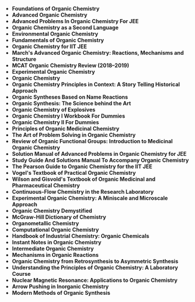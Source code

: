 <ul>
                                <li><b><a target="_blank" href="https://github.com/manjunath5496/Organic-Chemistry-Books/blob/master/org(1).pdf" style="text-decoration:none;">Foundations of Organic Chemistry </a></b></li>
                                <li><b><a target="_blank" href="https://github.com/manjunath5496/Organic-Chemistry-Books/blob/master/org(2).pdf" style="text-decoration:none;">Advanced Organic Chemistry</a></b></li>
                                <li><b><a target="_blank" href="https://github.com/manjunath5496/Organic-Chemistry-Books/blob/master/org(3).pdf" style="text-decoration:none;">Advanced Problems In Organic Chemistry For JEE</a></b></li>
                               
<li><b><a target="_blank" href="https://github.com/manjunath5496/Organic-Chemistry-Books/blob/master/org(5).pdf" style="text-decoration:none;">Organic Chemistry as a Second Language</a></b></li>
                                
 <li><b><a target="_blank" href="https://github.com/manjunath5496/Organic-Chemistry-Books/blob/master/org(6).pdf" style="text-decoration:none;">Environmental Organic Chemistry</a></b></li>
                          
<li><b><a target="_blank" href="https://github.com/manjunath5496/Organic-Chemistry-Books/blob/master/org(7).pdf" style="text-decoration:none;">Fundamentals of Organic Chemistry</a></b></li>
                                <li><b><a target="_blank" href="https://github.com/manjunath5496/Organic-Chemistry-Books/blob/master/org(8).pdf" style="text-decoration:none;">Organic Chemistry for IIT JEE </a></b></li>
                                <li><b><a target="_blank" href="https://github.com/manjunath5496/Organic-Chemistry-Books/blob/master/org(9).rar" style="text-decoration:none;">March's Advanced Organic Chemistry: Reactions, Mechanisms and Structure </a></b></li>
                                
<li><b><a target="_blank" href="https://github.com/manjunath5496/Organic-Chemistry-Books/blob/master/org(10).pdf" style="text-decoration:none;">MCAT Organic Chemistry Review (2018–2019)</a></b></li>  
        
<li><b><a target="_blank" href="https://github.com/manjunath5496/Organic-Chemistry-Books/blob/master/org(11).pdf" style="text-decoration:none;">Experimental Organic Chemistry</a></b></li>
                                <li><b><a target="_blank" href="https://github.com/manjunath5496/Organic-Chemistry-Books/blob/master/org(12).rar" style="text-decoration:none;">Organic Chemistry</a></b></li>
 <li><b><a target="_blank" href="https://github.com/manjunath5496/Organic-Chemistry-Books/blob/master/org(13).pdf" style="text-decoration:none;">Organic Chemistry Principles in Context: A Story Telling Historical Approach</a></b></li> 
 
 <li><b><a target="_blank" href="https://github.com/manjunath5496/Organic-Chemistry-Books/blob/master/org(14).pdf" style="text-decoration:none;">Organic Syntheses Based on Name Reactions</a></b></li>
                                <li><b><a target="_blank" href="https://github.com/manjunath5496/Organic-Chemistry-Books/blob/master/org(15).pdf" style="text-decoration:none;">Organic Synthesis: The Science behind the Art</a></b></li>
 <li><b><a target="_blank" href="https://github.com/manjunath5496/Organic-Chemistry-Books/blob/master/org(16).pdf" style="text-decoration:none;">Organic Chemistry of Explosives</a></b></li> 
 
 <li><b><a target="_blank" href="https://github.com/manjunath5496/Organic-Chemistry-Books/blob/master/org(17).pdf" style="text-decoration:none;">Organic Chemistry I Workbook For Dummies</a></b></li>
                                <li><b><a target="_blank" href="https://github.com/manjunath5496/Organic-Chemistry-Books/blob/master/org(18).pdf" style="text-decoration:none;">Organic Chemistry II For Dummies</a></b></li>
 <li><b><a target="_blank" href="https://github.com/manjunath5496/Organic-Chemistry-Books/blob/master/org(19).pdf" style="text-decoration:none;">Principles of Organic Medicinal Chemistry</a></b></li> 
 
 <li><b><a target="_blank" href="https://github.com/manjunath5496/Organic-Chemistry-Books/blob/master/org(20).pdf" style="text-decoration:none;">The Art of Problem Solving in Organic Chemistry</a></b></li>
                   
<li><b><a target="_blank" href="https://github.com/manjunath5496/Organic-Chemistry-Books/blob/master/org(21).pdf" style="text-decoration:none;">Review of Organic Functional Groups: Introduction to Medicinal Organic Chemistry </a></b></li>
                                <li><b><a target="_blank" href="https://github.com/manjunath5496/Organic-Chemistry-Books/blob/master/org(22).pdf" style="text-decoration:none;">Solution Manual of Advanced Problems in Organic Chemistry for JEE</a></b></li>
                                <li><b><a target="_blank" href="https://github.com/manjunath5496/Organic-Chemistry-Books/blob/master/org(24).pdf" style="text-decoration:none;">Study Guide And Solutions Manual To Accompany Organic Chemistry</a></b></li>
                               
<li><b><a target="_blank" href="https://github.com/manjunath5496/Organic-Chemistry-Books/blob/master/org(25).pdf" style="text-decoration:none;">The Pearson Guide to Organic Chemistry for the IIT JEE </a></b></li>
                                
 <li><b><a target="_blank" href="https://github.com/manjunath5496/Organic-Chemistry-Books/blob/master/org(26).pdf" style="text-decoration:none;">Vogel's Textbook of Practical Organic Chemistry</a></b></li>
                          
<li><b><a target="_blank" href="https://github.com/manjunath5496/Organic-Chemistry-Books/blob/master/org(27).rar" style="text-decoration:none;">Wilson and Gisvold's Textbook of Organic Medicinal and Pharmaceutical Chemistry</a></b></li>
                                <li><b><a target="_blank" href="https://github.com/manjunath5496/Organic-Chemistry-Books/blob/master/org(28).pdf" style="text-decoration:none;">Continuous-Flow Chemistry in the Research
Laboratory </a></b></li>
                                <li><b><a target="_blank" href="https://github.com/manjunath5496/Organic-Chemistry-Books/blob/master/org(29).pdf" style="text-decoration:none;">Experimental Organic Chemistry: A Miniscale and Microscale Approach </a></b></li>
                                
<li><b><a target="_blank" href="https://github.com/manjunath5496/Organic-Chemistry-Books/blob/master/org(30).pdf" style="text-decoration:none;">Organic Chemistry Demystified</a></b></li>  
        
<li><b><a target="_blank" href="https://github.com/manjunath5496/Organic-Chemistry-Books/blob/master/org(31).pdf" style="text-decoration:none;">McGraw-Hill Dictionary of Chemistry</a></b></li>
                                <li><b><a target="_blank" href="https://github.com/manjunath5496/Organic-Chemistry-Books/blob/master/org(32).pdf" style="text-decoration:none;">Organometallic Chemistry</a></b></li>
 <li><b><a target="_blank" href="https://github.com/manjunath5496/Organic-Chemistry-Books/blob/master/org(33).pdf" style="text-decoration:none;">Computational Organic Chemistry</a></b></li> 
 
 <li><b><a target="_blank" href="https://github.com/manjunath5496/Organic-Chemistry-Books/blob/master/org(34).pdf" style="text-decoration:none;">Handbook of Industrial Chemistry: Organic Chemicals</a></b></li>
                                <li><b><a target="_blank" href="https://github.com/manjunath5496/Organic-Chemistry-Books/blob/master/org(35).pdf" style="text-decoration:none;">Instant Notes in Organic Chemistry</a></b></li>
 <li><b><a target="_blank" href="https://github.com/manjunath5496/Organic-Chemistry-Books/blob/master/org(36).rar" style="text-decoration:none;">Intermediate Organic Chemistry</a></b></li> 
 
 <li><b><a target="_blank" href="https://github.com/manjunath5496/Organic-Chemistry-Books/blob/master/org(37).pdf" style="text-decoration:none;">Mechanisms in Organic Reactions</a></b></li>
                                <li><b><a target="_blank" href="https://github.com/manjunath5496/Organic-Chemistry-Books/blob/master/org(38).pdf" style="text-decoration:none;">Organic Chemistry from Retrosynthesis to Asymmetric Synthesis</a></b></li>
 <li><b><a target="_blank" href="https://github.com/manjunath5496/Organic-Chemistry-Books/blob/master/org(39).pdf" style="text-decoration:none;">Understanding the Principles of Organic Chemistry: A Laboratory Course</a></b></li> 
 
 <li><b><a target="_blank" href="https://github.com/manjunath5496/Organic-Chemistry-Books/blob/master/org(40).pdf" style="text-decoration:none;">Nuclear Magnetic Resonance: Applications to Organic Chemistry</a></b></li>
 
  <li><b><a target="_blank" href="https://github.com/manjunath5496/Organic-Chemistry-Books/blob/master/org(41).pdf" style="text-decoration:none;">Arrow Pushing in Inorganic Chemistry</a></b></li> 
 
 <li><b><a target="_blank" href="https://github.com/manjunath5496/Organic-Chemistry-Books/blob/master/org(42).pdf" style="text-decoration:none;">Modern Methods of Organic Synthesis</a></b></li>
 
 
 
 
 
 
 
 
                   
 
 
 </ul>
